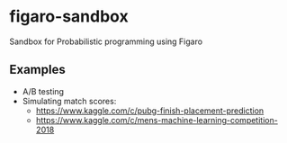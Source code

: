 # figaro-sandbox

Sandbox for Probabilistic programming using Figaro

## Examples

  * A/B testing
  * Simulating match scores:
    * https://www.kaggle.com/c/pubg-finish-placement-prediction
    * https://www.kaggle.com/c/mens-machine-learning-competition-2018
    